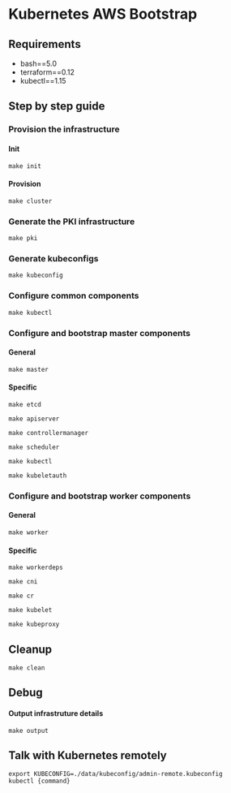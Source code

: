 # Kubernetes AWS Bootstrap

## Requirements

- bash==5.0
- terraform==0.12
- kubectl==1.15

## Step by step guide

### Provision the infrastructure

#### Init

`make init`

#### Provision

`make cluster`

### Generate the PKI infrastructure

`make pki`

### Generate kubeconfigs

`make kubeconfig`

### Configure common components

`make kubectl`

### Configure and bootstrap master components

#### General

`make master`

#### Specific

`make etcd`

`make apiserver`

`make controllermanager`

`make scheduler`

`make kubectl`

`make kubeletauth`

### Configure and bootstrap worker components

#### General

`make worker`

#### Specific

`make workerdeps`

`make cni`

`make cr`

`make kubelet`

`make kubeproxy`

## Cleanup

`make clean`

## Debug

#### Output infrastruture details

`make output`

## Talk with Kubernetes remotely

```
export KUBECONFIG=./data/kubeconfig/admin-remote.kubeconfig
kubectl {command}
```
